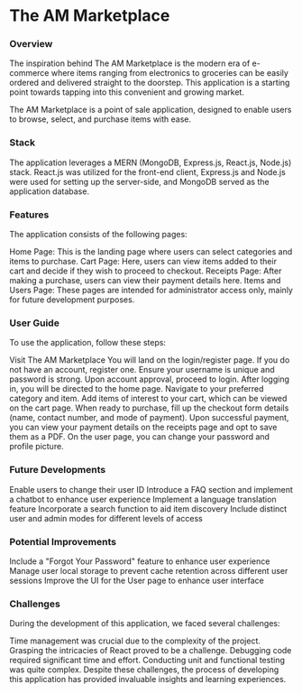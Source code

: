# The AM Marketplace

### Overview
The inspiration behind The AM Marketplace is the modern era of e-commerce where items ranging from electronics to groceries can be easily ordered and delivered straight to the doorstep. This application is a starting point towards tapping into this convenient and growing market.

The AM Marketplace is a point of sale application, designed to enable users to browse, select, and purchase items with ease.

### Stack
The application leverages a MERN (MongoDB, Express.js, React.js, Node.js) stack. React.js was utilized for the front-end client, Express.js and Node.js were used for setting up the server-side, and MongoDB served as the application database.

### Features
The application consists of the following pages:

Home Page: This is the landing page where users can select categories and items to purchase.
Cart Page: Here, users can view items added to their cart and decide if they wish to proceed to checkout.
Receipts Page: After making a purchase, users can view their payment details here.
Items and Users Page: These pages are intended for administrator access only, mainly for future development purposes.

### User Guide
To use the application, follow these steps:

Visit The AM Marketplace
You will land on the login/register page.
If you do not have an account, register one. Ensure your username is unique and password is strong.
Upon account approval, proceed to login.
After logging in, you will be directed to the home page. Navigate to your preferred category and item.
Add items of interest to your cart, which can be viewed on the cart page.
When ready to purchase, fill up the checkout form details (name, contact number, and mode of payment).
Upon successful payment, you can view your payment details on the receipts page and opt to save them as a PDF.
On the user page, you can change your password and profile picture.

### Future Developments
Enable users to change their user ID
Introduce a FAQ section and implement a chatbot to enhance user experience
Implement a language translation feature
Incorporate a search function to aid item discovery
Include distinct user and admin modes for different levels of access

### Potential Improvements
Include a "Forgot Your Password" feature to enhance user experience
Manage user local storage to prevent cache retention across different user sessions
Improve the UI for the User page to enhance user interface

### Challenges
During the development of this application, we faced several challenges:

Time management was crucial due to the complexity of the project.
Grasping the intricacies of React proved to be a challenge.
Debugging code required significant time and effort.
Conducting unit and functional testing was quite complex.
Despite these challenges, the process of developing this application has provided invaluable insights and learning experiences.
